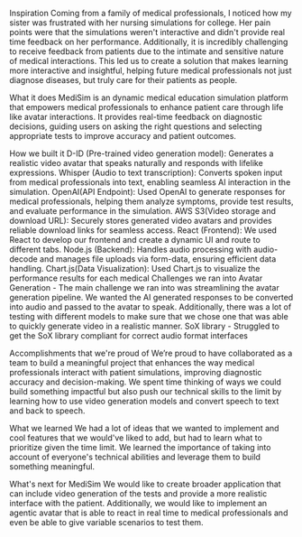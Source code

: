 Inspiration
Coming from a family of medical professionals, I noticed how my sister was frustrated with her nursing simulations for college. Her pain points were that the simulations weren't interactive and didn't provide real time feedback on her performance. Additionally, it is incredibly challenging to receive feedback from patients due to the intimate and sensitive nature of medical interactions. This led us to create a solution that makes learning more interactive and insightful, helping future medical professionals not just diagnose diseases, but truly care for their patients as people.

What it does
MediSim is an dynamic medical education simulation platform that empowers medical professionals to enhance patient care through life like avatar interactions. It provides real-time feedback on diagnostic decisions, guiding users on asking the right questions and selecting appropriate tests to improve accuracy and patient outcomes.

How we built it
D-ID (Pre-trained video generation model): Generates a realistic video avatar that speaks naturally and responds with lifelike expressions.
Whisper (Audio to text transcription): Converts spoken input from medical professionals into text, enabling seamless AI interaction in the simulation.
OpenAI(API Endpoint): Used OpenAI to generate responses for medical professionals, helping them analyze symptoms, provide test results, and evaluate performance in the simulation.
AWS S3(Video storage and download URL): Securely stores generated video avatars and provides reliable download links for seamless access.
React (Frontend): We used React to develop our frontend and create a dynamic UI and route to different tabs.
Node.js (Backend): Handles audio processing with audio-decode and manages file uploads via form-data, ensuring efficient data handling.
Chart.js(Data Visualization): Used Chart.js to visualize the performance results for each medical
Challenges we ran into
Avatar Generation - The main challenge we ran into was streamlining the avatar generation pipeline. We wanted the AI generated responses to be converted into audio and passed to the avatar to speak. Additionally, there was a lot of testing with different models to make sure that we chose one that was able to quickly generate video in a realistic manner. SoX library - Struggled to get the SoX library compliant for correct audio format interfaces

Accomplishments that we're proud of
We’re proud to have collaborated as a team to build a meaningful project that enhances the way medical professionals interact with patient simulations, improving diagnostic accuracy and decision-making. We spent time thinking of ways we could build something impactful but also push our technical skills to the limit by learning how to use video generation models and convert speech to text and back to speech.

What we learned
We had a lot of ideas that we wanted to implement and cool features that we would've liked to add, but had to learn what to prioritize given the time limit. We learned the importance of taking into account of everyone's technical abilities and leverage them to build something meaningful.

What's next for MediSim
We would like to create broader application that can include video generation of the tests and provide a more realistic interface with the patient. Additionally, we would like to implement an agentic avatar that is able to react in real time to medical professionals and even be able to give variable scenarios to test them.
